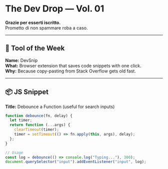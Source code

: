 # The Dev Drop — Vol. 01

**Grazie per esserti iscritto.**  
Prometto di non spammare roba a caso.

---

## 🔧 Tool of the Week  
**Name:** DevSnip  
**What:** Browser extension that saves code snippets with one click.  
**Why:** Because copy-pasting from Stack Overflow gets old fast.

---

## 📦 JS Snippet  
**Title:** Debounce a Function (useful for search inputs)

```js
function debounce(fn, delay) {
  let timer;
  return function (...args) {
    clearTimeout(timer);
    timer = setTimeout(() => fn.apply(this, args), delay);
  };
}

// Usage
const log = debounce(() => console.log("Typing..."), 300);
document.querySelector("input").addEventListener("input", log);
